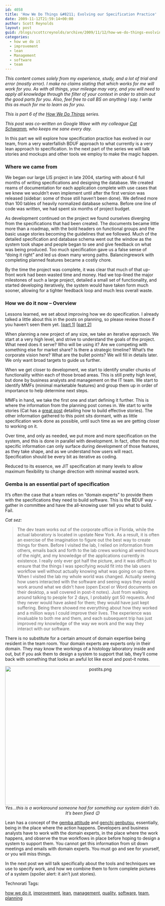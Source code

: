 ```yaml
---
id: 4058
title: 'How We Do Things &#8211; Evolving our Specification Practice'
date: 2009-11-12T21:59:14+00:00
author: Scott Reynolds
layout: post
guid: /blogs/scottcreynolds/archive/2009/11/12/how-we-do-things-evolving-our-specification-practice.aspx
categories:
  - how we do it
  - improvement
  - lean
  - Management
  - software
  - team
---
```

_This content comes solely from my experience, study, and a lot of trial and error (mostly error). I make no claims stating that which works for me will work for you. As with all things, your mileage may vary, and you will need to apply all knowledge through the filter of your context in order to strain out the good parts for you. Also, feel free to call BS on anything I say. I write this as much for me to learn as for you._

_This is part 6 of the [How We Do Things](http://www.lostechies.com/blogs/scottcreynolds/archive/2009/10/04/how-we-do-things-preamble-and-contents.aspx) series._

_This post was co-written on Google Wave with my colleague [Cat Schwamm](http://www.catschwamm.com), who keeps me sane every day._

In this part we will explore how specification practice has evolved in our team, from a very waterfallish BDUF approach to what currently is a very lean approach to specification. In the next part of the series we will talk stories and mockups and other tools we employ to make the magic happen.

### Where we came from

We began our large LIS project in late 2004, starting with about 6 full months of writing specifications and designing the database. We created reams of documentation for each application complete with use cases that we knew we wouldn&#8217;t even implement until after the first version was released (sidebar: some of those still haven&#8217;t been done). We defined more than 100 tables of heavily normalized database schema. Before one line of code was written, we had spent six months of project budget.

As development continued on the project we found ourselves diverging from the specifications that had been created. The documents became little more than a roadmap, with the bold headers on functional groups and the basic usage stories becoming the guidelines that we followed. Much of the detailed specification and database schema went out the window as the system took shape and people began to see and give feedback on what was being produced. Too much specification gave us a false sense of &#8220;doing it right&#8221; and led us down many wrong paths. Balancingrework with completing planned features became a costly chore.

By the time the project was complete, it was clear that much of that up-front work had been wasted time and money. Had we top-lined the major milestones of such a large project, detailed a small set of functionality, and started developing iteratively, the system would have taken form much sooner, allowing for a tighter feedback loop and much less overall waste.

### How we do it now &#8211; Overview

Lessons learned, we set about improving how we do specification. I already talked a little about this in the posts on planning, so please review those if you haven&#8217;t seen them yet. [[part 1]](http://www.scottcreynolds.com/archive/2009/10/05/607.aspx) [[part 2]](http://www.scottcreynolds.com/archive/2009/10/06/609.aspx)

When planning a new project of any size, we take an iterative approach. We start at a very high level, and strive to understand the goals of the project. What need does it serve? Who will be using it? Are we competing with something else for market share? Is there a strategic timeline? What&#8217;s the corporate vision here? What are the bullet points? We will fill in details later. We only want broad targets to guide us further.

When we get closer to development, we start to identify smaller chunks of functionality within each of those broad areas. This is still pretty high level, but done by business analysts and management on the IT team. We start to identify MMFs (minimal marketable features) and group them up in order of importance to help determine next steps.

MMFs in hand, we take the first one and start defining it further. This is where the information from the planning post comes in. We start to write stories (Cat has a [great post](http://catschwamm.com/2009/08/09/constructing-effective-user-stories-or-my-user-stories-bring-all-the-boys-to-the-yard/) detailing how to build effective stories). The other information gathered to this point sits dormant, with as little specification work done as possible, until such time as we are getting closer to working on it.

Over time, and only as needed, we put more and more specification on the system, and this is done in parallel with development. In fact, often the most specific information can only surface during development of those features, as they take shape, and as we understand how users will react. Specification should be every bit as iterative as coding.

Reduced to its essence, we JIT specification at many levels to allow maximum flexibility to change direction with minimal wasted work.

### Gemba is an essential part of specification

It&#8217;s often the case that a team relies on &#8220;domain experts&#8221; to provide them with the specifications they need to build software. This is the BDUF way &#8211; gather in committee and have the all-knowing user tell you what to build. Fail.

_Cat sez:_ 

> The dev team works out of the corporate office in Florida, while the actual laboratory is located in upstate New York. As a result, it is often an exercise of the imagination to figure out the best way to create things for them. Before I visited the lab, I relied on information from others, emails back and forth to the lab crews working all weird hours of the night, and my knowledge of the applications currently in existence. I really only ever got half the picture, and it was difficult to ensure that the things I was specifying would fit into the lab users workflow well without actually knowing what was going on up there. When I visited the lab my whole world was changed. Actually seeing how users interacted with the software and seeing ways they would work around what we didn&#8217;t have (open Excel or Word documents on their desktop, a wall covered in post-it notes). Just from walking around talking to people for 2 days, I probably got 50 requests. And they never would have asked for them; they would have just kept suffering. Being there showed me everything about how they worked and a million ways I could improve their lives. The experience was invaluable to both me and them, and each subsequent trip has just improved my knowledge of the way we work and the way they interact with our software.

There is no substitute for a certain amount of domain expertise being resident in the team room. Your domain experts are experts only in their domain. They may know the workings of a histology laboratory inside and out, but if you ask them to design a system to support that lab, they&#8217;ll come back with something that looks an awful lot like excel and post-it notes.

<div style="text-align:center">
  <img src="http://lostechies.com/scottreynolds/files/2011/03/postits.png" alt="postits.png" border="0" width="604" height="453" /><br /> <em>Yes&#8230;this is a workaround someone had for something our system didn&#8217;t do. It&#8217;s been fixed 😉</em>
</div>

Lean has a concept of the [gemba attitude](http://en.wikipedia.org/wiki/Gemba) and [genchi genbutsu](http://en.wikipedia.org/wiki/Genchi_Genbutsu), essentially, being in the place where the action happens. Developers and business analysts have to work with the domain experts, in the place where the work happens, and observe the true workflows in place before hoping to design a system to support them. You cannot get this information from sit down meetings and emails with domain experts. You must go and see for yourself, or you will miss things.

In the next post we will talk specifically about the tools and techniques we use to specify work, and how we combine them to form complete pictures of a system (spoiler alert: it ain&#8217;t just stories).</div> 

<!-- Technorati Tags Start -->

Technorati Tags:
  
<a href="http://technorati.com/tag/how                   4e                  12o                   4t" rel="tag">how we do it</a>, <a href="http://technorati.com/tag/improvement" rel="tag">improvement</a>, <a href="http://technorati.com/tag/lean" rel="tag">lean</a>, <a href="http://technorati.com/tag/management" rel="tag">management</a>, <a href="http://technorati.com/tag/quality" rel="tag">quality</a>, <a href="http://technorati.com/tag/software" rel="tag">software</a>, <a href="http://technorati.com/tag/team" rel="tag">team</a>, <a href="http://technorati.com/tag/planning" rel="tag">planning</a> 

<!-- Technorati Tags End -->